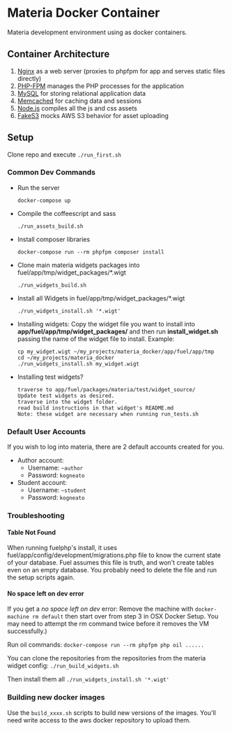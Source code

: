 # Materia Docker Container

Materia development environment using as docker containers.

## Container Architecture

 1. [Nginx](https://www.nginx.com/) as a web server (proxies to phpfpm for app and serves static files directly)
 3. [PHP-FPM](https://php-fpm.org/) manages the PHP processes for the application
 4. [MySQL](https://www.mysql.com/) for storing relational application data
 5. [Memcached](https://memcached.org/) for caching data and sessions
 6. [Node.js](https://nodejs.org/en/) compiles all the js and css assets
 7. [FakeS3](https://github.com/jubos/fake-s3) mocks AWS S3 behavior for asset uploading

## Setup

Clone repo and execute `./run_first.sh`

### Common Dev Commands

* Run the server
	```
	docker-compose up
	```
* Compile the coffeescript and sass
	```
	./run_assets_build.sh
	```
* Install composer libraries
	```
	docker-compose run --rm phpfpm composer install
	```
* Clone main materia widgets packages into fuel/app/tmp/widget_packages/*.wigt
	```
	./run_widgets_build.sh
	```
* Install all Widgets in fuel/app/tmp/widget_packages/*.wigt
	```
	./run_widgets_install.sh '*.wigt'
	```
* Installing widgets: Copy the widget file you want to install into **app/fuel/app/tmp/widget\_packages/** and then run **install_widget.sh** passing the name of the widget file to install. Example:

    ```
    cp my_widget.wigt ~/my_projects/materia_docker/app/fuel/app/tmp
    cd ~/my_projects/materia_docker
    ./run_widgets_install.sh my_widget.wigt
    ```
* Installing test widgets?
    ```
    traverse to app/fuel/packages/materia/test/widget_source/
    Update test widgets as desired.
    traverse into the widget folder.
    read build instructions in that widget's README.md
    Note: these widget are necessary when running run_tests.sh
    ```
### Default User Accounts

If you wish to log into materia, there are 2 default accounts created for you.

* Author account:
	* Username: `~author`
	* Password: `kogneato`
* Student account:
	* Username: `~student`
	* Password: `kogneato`

### Troubleshooting

#### Table Not Found

When running fuelphp's install, it uses fuel/app/config/development/migrations.php file to know the current state of your database. Fuel assumes this file is truth, and won't create tables even on an empty database. You probably need to delete the file and run the setup scripts again.

#### No space left on dev error

If you get a *no space left on dev* error: Remove the machine with `docker-machine rm default` then start over from step 3 in OSX Docker Setup. You may need to attempt the rm command twice before it removes the VM successfully.)

Run oil commands: `docker-compose run --rm phpfpm php oil ......`

You can clone the repositories from the repositories from the materia widget config:
`./run_build_widgets.sh`

Then install them all
`./run_widgets_install.sh '*.wigt'`

### Building new docker images

Use the `build_xxxx.sh` scripts to build new versions of the images.  You'll need write access to the aws docker repository to upload them.
